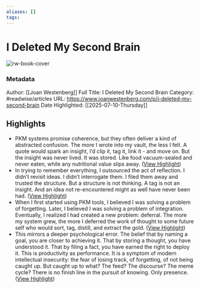 ```yaml
---
aliases: []
tags:
---
```

# I Deleted My Second Brain

![rw-book-cover](https://media.beehiiv.com/cdn-cgi/image/fit=scale-down,format=auto,onerror=redirect,quality=80/uploads/asset/file/b405046b-6ee7-4e55-95f7-681f62bef38a/IMG_0128.png)
### Metadata
Author: [[Joan Westenberg]]
Full Title: I Deleted My Second Brain
Category: #readwise/articles
URL: https://www.joanwestenberg.com/p/i-deleted-my-second-brain
Date Highlighted: [[2025-07-10-Thursday]]

## Highlights
- PKM systems promise coherence, but they often deliver a kind of abstracted confusion. The more I wrote into my vault, the less I felt. A quote would spark an insight, I’d clip it, tag it, link it - and move on. But the insight was never lived. It was stored. Like food vacuum-sealed and never eaten, while any nutritional value slips away. ([View Highlight](https://read.readwise.io/read/01jzthsakcs5t6bkf44awjgz2y))
- In trying to remember everything, I outsourced the act of reflection. I didn’t revisit ideas. I didn’t interrogate them. I filed them away and trusted the structure. But a structure is not thinking. A tag is not an insight. And an idea not re-encountered might as well have never been had. ([View Highlight](https://read.readwise.io/read/01jzthqs6s1tpg1r0d44c0hg0a))
- When I first started using PKM tools, I believed I was solving a problem of forgetting. Later, I believed I was solving a problem of integration. Eventually, I realized I had created a new problem: deferral. The more my system grew, the more I deferred the work of thought to some future self who would sort, tag, distill, and extract the gold. ([View Highlight](https://read.readwise.io/read/01jzthpmj6c2kf4w321ks4735s))
- This mirrors a deeper psychological error. The belief that by naming a goal, you are closer to achieving it. That by storing a thought, you have understood it. That by filing a fact, you have earned the right to deploy it.
  This is productivity as performance. It is a symptom of modern intellectual insecurity: the fear of losing track, of forgetting, of not being caught up. But caught up to what? The feed? The discourse? The meme cycle?
  There is no finish line in the pursuit of knowing. Only presence. ([View Highlight](https://read.readwise.io/read/01jztj2cp8jnm99dq3y5bgkk9a))
